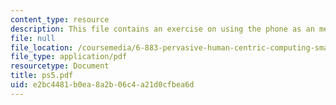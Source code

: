 ```yaml
---
content_type: resource
description: This file contains an exercise on using the phone as an memory assistant.
file: null
file_location: /coursemedia/6-883-pervasive-human-centric-computing-sma-5508-spring-2006/e2bc4481b0ea8a2b06c4a21d0cfbea6d_ps5.pdf
file_type: application/pdf
resourcetype: Document
title: ps5.pdf
uid: e2bc4481-b0ea-8a2b-06c4-a21d0cfbea6d
---
```

